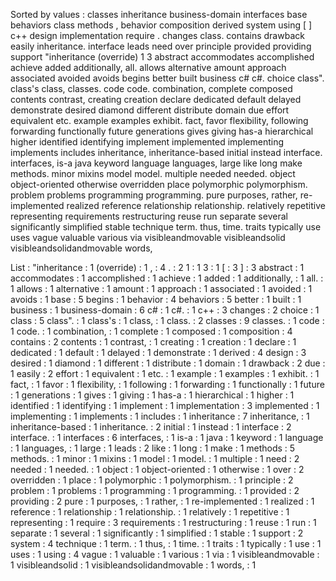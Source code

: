 Sorted by values :
classes inheritance business-domain interfaces base behaviors class methods , behavior composition derived system using [ ] c++ design implementation require . changes class. contains drawback easily inheritance. interface leads need over principle provided providing support "inheritance (override) 1 3 abstract accommodates accomplished achieve added additionally, all. allows alternative amount approach associated avoided avoids begins better built business c# c#. choice class". class's class, classes. code code. combination, complete composed contents contrast, creating creation declare dedicated default delayed demonstrate desired diamond different distribute domain due effort equivalent etc. example examples exhibit. fact, favor flexibility, following forwarding functionally future generations gives giving has-a hierarchical higher identified identifying implement implemented implementing implements includes inheritance, inheritance-based initial instead interface. interfaces, is-a java keyword language languages, large like long make methods. minor mixins model model. multiple needed needed. object object-oriented otherwise overridden place polymorphic polymorphism. problem problems programming programming. pure purposes, rather, re-implemented realized reference relationship relationship. relatively repetitive representing requirements restructuring reuse run separate several significantly simplified stable technique term. thus, time. traits typically use uses vague valuable various via visibleandmovable visibleandsolid visibleandsolidandmovable words, 

List :
"inheritance : 1
(override) : 1
, : 4
. : 2
1 : 1
3 : 1
[ : 3
] : 3
abstract : 1
accommodates : 1
accomplished : 1
achieve : 1
added : 1
additionally, : 1
all. : 1
allows : 1
alternative : 1
amount : 1
approach : 1
associated : 1
avoided : 1
avoids : 1
base : 5
begins : 1
behavior : 4
behaviors : 5
better : 1
built : 1
business : 1
business-domain : 6
c# : 1
c#. : 1
c++ : 3
changes : 2
choice : 1
class : 5
class". : 1
class's : 1
class, : 1
class. : 2
classes : 9
classes. : 1
code : 1
code. : 1
combination, : 1
complete : 1
composed : 1
composition : 4
contains : 2
contents : 1
contrast, : 1
creating : 1
creation : 1
declare : 1
dedicated : 1
default : 1
delayed : 1
demonstrate : 1
derived : 4
design : 3
desired : 1
diamond : 1
different : 1
distribute : 1
domain : 1
drawback : 2
due : 1
easily : 2
effort : 1
equivalent : 1
etc. : 1
example : 1
examples : 1
exhibit. : 1
fact, : 1
favor : 1
flexibility, : 1
following : 1
forwarding : 1
functionally : 1
future : 1
generations : 1
gives : 1
giving : 1
has-a : 1
hierarchical : 1
higher : 1
identified : 1
identifying : 1
implement : 1
implementation : 3
implemented : 1
implementing : 1
implements : 1
includes : 1
inheritance : 7
inheritance, : 1
inheritance-based : 1
inheritance. : 2
initial : 1
instead : 1
interface : 2
interface. : 1
interfaces : 6
interfaces, : 1
is-a : 1
java : 1
keyword : 1
language : 1
languages, : 1
large : 1
leads : 2
like : 1
long : 1
make : 1
methods : 5
methods. : 1
minor : 1
mixins : 1
model : 1
model. : 1
multiple : 1
need : 2
needed : 1
needed. : 1
object : 1
object-oriented : 1
otherwise : 1
over : 2
overridden : 1
place : 1
polymorphic : 1
polymorphism. : 1
principle : 2
problem : 1
problems : 1
programming : 1
programming. : 1
provided : 2
providing : 2
pure : 1
purposes, : 1
rather, : 1
re-implemented : 1
realized : 1
reference : 1
relationship : 1
relationship. : 1
relatively : 1
repetitive : 1
representing : 1
require : 3
requirements : 1
restructuring : 1
reuse : 1
run : 1
separate : 1
several : 1
significantly : 1
simplified : 1
stable : 1
support : 2
system : 4
technique : 1
term. : 1
thus, : 1
time. : 1
traits : 1
typically : 1
use : 1
uses : 1
using : 4
vague : 1
valuable : 1
various : 1
via : 1
visibleandmovable : 1
visibleandsolid : 1
visibleandsolidandmovable : 1
words, : 1
